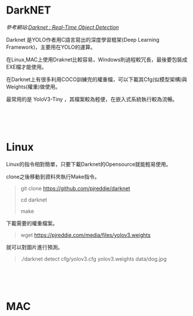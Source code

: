 # DarkNET

_參考網站:[Darknet : Real-Time Object Detection
](https://pjreddie.com/darknet/yolo/)_

Darknet 是YOLO作者用C語言寫出的深度學習框架(Deep Learning Framework)，主要用在YOLO的運算。

在Linux,MAC上使用Draknet比較容易，Windows則過程較冗長，最後要包裝成EXE檔才能使用。

在Darknet上有很多利用COCO訓練完的權重檔，可以下載其Cfg(似模型架構)與Weights(權重)做使用。

最常用的是 YoloV3-Tiny ，其檔案較為輕便，在嵌入式系統執行較為流暢。



<br/>
<br/>
<br/>


# Linux

Linux的指令相對簡單，只要下載Darknet的Opensource就能輕易使用。


clone之後移動到資料夾執行Make指令。

> git clone https://github.com/pjreddie/darknet
> 
> cd darknet
> 
> make

下載需要的權重檔案。

>wget https://pjreddie.com/media/files/yolov3.weights


就可以對圖片進行預測。

>./darknet detect cfg/yolov3.cfg yolov3.weights data/dog.jpg

<br/>
<br/>
<br/>

# MAC

<br/>
<br/>
<br/>


